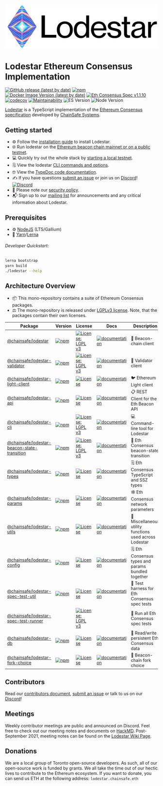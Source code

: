 <p align="center"><a href="https://chainsafe.github.io/lodestar"><img width="500" title="Lodestar" src='assets/lodestar_icon_text_black_stroke.png' /></a></p>

# Lodestar Ethereum Consensus Implementation

[![GitHub release (latest by date)](https://img.shields.io/github/v/release/chainsafe/lodestar?label=Github)](https://github.com/ChainSafe/lodestar/releases/latest)
[![npm](https://img.shields.io/npm/v/@chainsafe/lodestar-cli)](https://www.npmjs.com/package/@chainsafe/lodestar-cli)
[![Docker Image Version (latest by date)](https://img.shields.io/docker/v/chainsafe/lodestar?color=blue&label=Docker&sort=semver)](https://hub.docker.com/r/chainsafe/lodestar)
[![Eth Consensus Spec v1.1.10](https://img.shields.io/badge/ETH%20consensus--spec-1.1.10-blue)](https://github.com/ethereum/consensus-specs/releases/tag/v1.1.10)
[![codecov](https://codecov.io/gh/ChainSafe/lodestar/branch/unstable/graph/badge.svg)](https://codecov.io/gh/ChainSafe/lodestar)
[![Maintainability](https://api.codeclimate.com/v1/badges/678099476c401e1af503/maintainability)](https://codeclimate.com/github/ChainSafe/lodestar/maintainability)
![ES Version](https://img.shields.io/badge/ES-2020-yellow)
![Node Version](https://img.shields.io/badge/node-16.x-green)

[Lodestar](https://lodestar.chainsafe.io) is a TypeScript implementation of the [Ethereum Consensus specification](https://github.com/ethereum/consensus-specs) developed by [ChainSafe Systems](https://chainsafe.io).

## Getting started

- :gear: Follow the [installation guide](https://chainsafe.github.io/lodestar/installation) to install Lodestar.
- :globe_with_meridians: Run lodestar on the [Ethereum beacon chain mainnet or on a public testnet](https://chainsafe.github.io/lodestar/usage/testnet/).
- :computer: Quickly try out the whole stack by [starting a local testnet](https://chainsafe.github.io/lodestar/usage/local).
- :spiral_notepad: View the lodestar [CLI commands and options](https://chainsafe.github.io/lodestar/reference/cli/).
- :nerd_face: View the [TypeDoc code documentation](https://chainsafe.github.io/lodestar/packages).
- :writing_hand: If you have questions [submit an issue](https://github.com/ChainSafe/lodestar/issues/new) or join us on [Discord](https://discord.gg/yjyvFRP)!
  [![Discord](https://img.shields.io/discord/593655374469660673.svg?label=Discord&logo=discord)](https://discord.gg/aMxzVcr)
- :rotating_light: Please note our [security policy](./SECURITY.md).
- :mailbox_with_mail: Sign up to our [mailing list](https://chainsafe.typeform.com/lodestar) for announcements and any critical information about Lodestar.

## Prerequisites

- :gear: [NodeJS](https://nodejs.org/) (LTS/Gallium)
- :toolbox: [Yarn](https://yarnpkg.com/)/[Lerna](https://lerna.js.org/)

###### Developer Quickstart:

```bash
lerna bootstrap
yarn build
./lodestar --help
```

## Architecture Overview

- :package: This mono-repository contains a suite of Ethereum Consensus packages.
- :balance_scale: The mono-repository is released under [LGPLv3 license](./LICENSE). Note, that the packages contain their own licenses.

| Package                                                                                                                           | Version                                                                                                                                                       | License                                                                                                               | Docs                                                                                                                                             | Description                                 |
| --------------------------------------------------------------------------------------------------------------------------------- | ------------------------------------------------------------------------------------------------------------------------------------------------------------- | --------------------------------------------------------------------------------------------------------------------- | ------------------------------------------------------------------------------------------------------------------------------------------------ | ------------------------------------------- |
| [@chainsafe/lodestar](https://github.com/ChainSafe/lodestar/tree/unstable/packages/lodestar)                                        | [![npm](https://img.shields.io/npm/v/@chainsafe/lodestar)](https://www.npmjs.com/package/@chainsafe/lodestar)                                                 | [![License: LGPL v3](https://img.shields.io/badge/License-LGPL%20v3-blue.svg)](https://www.gnu.org/licenses/lgpl-3.0) | [![documentation](https://img.shields.io/badge/typedoc-blue)](https://chainsafe.github.io/lodestar)                                     | :rotating_light: Beacon-chain client                         |
| [@chainsafe/lodestar-validator](https://github.com/ChainSafe/lodestar/tree/unstable/packages/validator)                             | [![npm](https://img.shields.io/npm/v/@chainsafe/lodestar-validator)](https://www.npmjs.com/package/@chainsafe/lodestar-validator)                             | [![License: LGPL v3](https://img.shields.io/badge/License-LGPL%20v3-blue.svg)](https://www.gnu.org/licenses/lgpl-3.0) | [![documentation](https://img.shields.io/badge/readme-blue)](https://github.com/ChainSafe/lodestar/tree/unstable/packages/validator)                           | :bank: Validator client                            |
| [@chainsafe/lodestar-light-client](https://github.com/ChainSafe/lodestar/tree/unstable/packages/light-client)                             | [![npm](https://img.shields.io/npm/v/@chainsafe/lodestar-light-client)](https://www.npmjs.com/package/@chainsafe/lodestar-light-client)                             | [![License](https://img.shields.io/badge/License-Apache%202.0-blue.svg)](https://opensource.org/licenses/Apache-2.0) | [![documentation](https://img.shields.io/badge/readme-blue)](https://github.com/ChainSafe/lodestar/tree/unstable/packages/light-client)                           | :bird: Ethereum Light client                            |
| [@chainsafe/lodestar-api](https://github.com/ChainSafe/lodestar/tree/unstable/packages/api)                             | [![npm](https://img.shields.io/npm/v/@chainsafe/lodestar-api)](https://www.npmjs.com/package/@chainsafe/lodestar-api)                             | [![License](https://img.shields.io/badge/License-Apache%202.0-blue.svg)](https://opensource.org/licenses/Apache-2.0) | [![documentation](https://img.shields.io/badge/readme-blue)](https://github.com/ChainSafe/lodestar/tree/unstable/packages/api)                           | :clipboard: REST Client for the Eth Beacon API                            |
| [@chainsafe/lodestar-cli](https://github.com/ChainSafe/lodestar/tree/unstable/packages/cli)                                         | [![npm](https://img.shields.io/npm/v/@chainsafe/lodestar-cli)](https://www.npmjs.com/package/@chainsafe/lodestar-cli)                                         | [![License: LGPL v3](https://img.shields.io/badge/License-LGPL%20v3-blue.svg)](https://www.gnu.org/licenses/lgpl-3.0) | [![documentation](https://img.shields.io/badge/typedoc-blue)](https://chainsafe.github.io/lodestar/reference/cli/)                                 | :computer: Command-line tool for Lodestar              |
| [@chainsafe/lodestar-beacon-state-transition](https://github.com/ChainSafe/lodestar/tree/unstable/packages/beacon-state-transition) | [![npm](https://img.shields.io/npm/v/@chainsafe/lodestar-beacon-state-transition)](https://www.npmjs.com/package/@chainsafe/lodestar-beacon-state-transition) | [![License: LGPL v3](https://img.shields.io/badge/License-LGPL%20v3-blue.svg)](https://www.gnu.org/licenses/lgpl-3.0)  | [![documentation](https://img.shields.io/badge/readme-blue)](https://github.com/ChainSafe/lodestar/tree/unstable/packages/beacon-state-transition) | :mag_right: Eth Consensus beacon-state transition                |
| [@chainsafe/lodestar-types](https://github.com/ChainSafe/lodestar/tree/unstable/packages/types)                                     | [![npm](https://img.shields.io/npm/v/@chainsafe/lodestar-types)](https://www.npmjs.com/package/@chainsafe/lodestar-types)                                     | [![License](https://img.shields.io/badge/License-Apache%202.0-blue.svg)](https://opensource.org/licenses/Apache-2.0)  | [![documentation](https://img.shields.io/badge/readme-blue)](https://github.com/ChainSafe/lodestar/tree/unstable/packages/types)                   | :spiral_notepad: Eth Consensus TypeScript and SSZ types               |
| [@chainsafe/lodestar-params](https://github.com/ChainSafe/lodestar/tree/unstable/packages/params)                                   | [![npm](https://img.shields.io/npm/v/@chainsafe/lodestar-params)](https://www.npmjs.com/package/@chainsafe/lodestar-params)                                   | [![License](https://img.shields.io/badge/License-Apache%202.0-blue.svg)](https://opensource.org/licenses/Apache-2.0)  | [![documentation](https://img.shields.io/badge/readme-blue)](https://github.com/ChainSafe/lodestar/tree/unstable/packages/params)                  | :spider_web: Eth Consensus network parameters                     |
| [@chainsafe/lodestar-utils](https://github.com/ChainSafe/lodestar/tree/unstable/packages/utils)                                     | [![npm](https://img.shields.io/npm/v/@chainsafe/lodestar-utils)](https://www.npmjs.com/package/@chainsafe/lodestar-utils)                                     | [![License](https://img.shields.io/badge/License-Apache%202.0-blue.svg)](https://opensource.org/licenses/Apache-2.0)  | [![documentation](https://img.shields.io/badge/readme-blue)](https://github.com/ChainSafe/lodestar/tree/unstable/packages/utils)                               | :toolbox: Miscellaneous utility functions used across Lodestar |
| [@chainsafe/lodestar-config](https://github.com/ChainSafe/lodestar/tree/unstable/packages/config)                                   | [![npm](https://img.shields.io/npm/v/@chainsafe/lodestar-config)](https://www.npmjs.com/package/@chainsafe/lodestar-config)                                   | [![License](https://img.shields.io/badge/License-Apache%202.0-blue.svg)](https://opensource.org/licenses/Apache-2.0)  | [![documentation](https://img.shields.io/badge/readme-blue)](https://github.com/ChainSafe/lodestar/tree/unstable/packages/config)                              | :spiral_notepad: Eth Consensus types and params bundled together      |
| [@chainsafe/lodestar-spec-test-util](https://github.com/ChainSafe/lodestar/tree/unstable/packages/spec-test-util)                   | [![npm](https://img.shields.io/npm/v/@chainsafe/lodestar-spec-test-util)](https://www.npmjs.com/package/@chainsafe/lodestar-spec-test-util)                   | [![License](https://img.shields.io/badge/License-Apache%202.0-blue.svg)](https://opensource.org/licenses/Apache-2.0)  | [![documentation](https://img.shields.io/badge/readme-blue)](https://github.com/ChainSafe/lodestar/tree/unstable/packages/spec-test-util)                      | :test_tube: Test harness for Eth Consensus spec tests            |
| [@chainsafe/lodestar-spec-test-runner](https://github.com/ChainSafe/lodestar/tree/unstable/packages/spec-test-runner)                   | | [![License: LGPL v3](https://img.shields.io/badge/License-LGPL%20v3-blue.svg)](https://www.gnu.org/licenses/lgpl-3.0)  | | :test_tube: Run all Eth Consensus spec tests            |
| [@chainsafe/lodestar-db](https://github.com/ChainSafe/lodestar/tree/unstable/packages/db)                                           | [![npm](https://img.shields.io/npm/v/@chainsafe/lodestar-db)](https://www.npmjs.com/package/@chainsafe/lodestar-db)                                           | [![License](https://img.shields.io/badge/License-Apache%202.0-blue.svg)](https://opensource.org/licenses/Apache-2.0)  | [![documentation](https://img.shields.io/badge/readme-blue)](https://github.com/ChainSafe/lodestar/tree/unstable/packages/db)                                  | :floppy_disk: Read/write persistent Eth Consensus data             |
| [@chainsafe/lodestar-fork-choice](https://github.com/ChainSafe/lodestar/tree/unstable/packages/fork-choice)                         | [![npm](https://img.shields.io/npm/v/@chainsafe/lodestar-fork-choice)](https://www.npmjs.com/package/@chainsafe/lodestar-fork-choice)                         | [![License](https://img.shields.io/badge/License-Apache%202.0-blue.svg)](https://opensource.org/licenses/Apache-2.0)  | [![documentation](https://img.shields.io/badge/readme-blue)](https://github.com/ChainSafe/lodestar/tree/unstable/packages/fork-choice)                         | :fork_and_knife: Beacon-chain fork choice                    |

## Contributors

Read our [contributors document](/CONTRIBUTING.md), [submit an issue](https://github.com/ChainSafe/lodestar/issues/new/choose) or talk to us on our [Discord](https://discord.gg/yjyvFRP)!

## Meetings

Weekly contributor meetings are public and announced on Discord. Feel free to check out our meeting notes and documents on [HackMD](https://hackmd.io/@wemeetagain/rJTEOdqPS/%2FXBzvaQgMTyyMJuToWAEDjw). Post-September 2021, meeting notes can be found on the [Lodestar Wiki Page](https://github.com/ChainSafe/lodestar/wiki).

## Donations

We are a local group of Toronto open-source developers. As such, all of our open-source work is funded by grants. We all take the time out of our hectic lives to contribute to the Ethereum ecosystem.
If you want to donate, you can send us ETH at the following address: `lodestar.chainsafe.eth`

